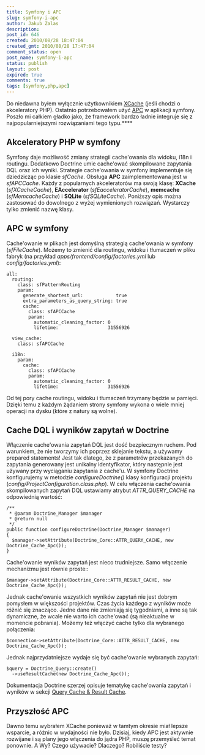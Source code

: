 ```yaml
---
title: Symfony i APC
slug: symfony-i-apc
author: Jakub Zalas
description: 
post_id: 646
created: 2010/08/28 18:47:04
created_gmt: 2010/08/28 17:47:04
comment_status: open
post_name: symfony-i-apc
status: publish
layout: post
expired: true
comments: true
tags: [symfony,php,apc]
---
```


Do niedawna byłem wyłącznie użytkownikiem [XCache](http://xcache.lighttpd.net/) (jeśli chodzi o akceleratory PHP). Ostatnio potrzebowałem użyć [APC](http://php.net/apc) w aplikacji symfony. Poszło mi całkiem gładko jako, że framework bardzo ładnie integruje się z najpopularniejszymi rozwiązaniami tego typu.****

## Akceleratory PHP w symfony

Symfony daje możliwość zmiany strategii cache'owania dla widoku, i18n i routingu. Dodatkowo Doctrine umie cache'ować skompilowane zapytania DQL oraz ich wyniki. Strategie cache'owania w symfony implementuje się dziedzicząc po klasie _sfCache_. Obsługa **APC** zaimplementowana jest w _sfAPCCache_. Każdy z popularnych akceleratorów ma swoją klasę: **XCache** (_sfXCacheCache_), **EAccelerator** (_sfEacceleratorCache_), **memcache** (_sfMemcacheCache_) i **SQLite** (_sfSQLiteCache_). Poniższy opis można zastosować do dowolnego z wyżej wymienionych rozwiązań. Wystarczy tylko zmienić nazwę klasy. 

## APC w symfony

Cache'owanie w plikach jest domyślną strategią cache'owania w symfony (_sfFileCache_). Możemy to zmienić dla routingu, widoku i tłumaczeń w pliku fabryk (na przykład _apps/frontend/config/factories.yml_ lub _config/factories.yml_): 
    
    
    all:
      routing:
        class: sfPatternRouting
        param:
          generate_shortest_url:            true
          extra_parameters_as_query_string: true
          cache:
            class: sfAPCCache
            param:
              automatic_cleaning_factor: 0
              lifetime:                  31556926
    
      view_cache:
        class: sfAPCCache
    
      i18n:
        param:
          cache:
            class: sfAPCCache
            param:
              automatic_cleaning_factor: 0
              lifetime:                  31556926

Od tej pory cache routingu, widoku i tłumaczeń trzymany będzie w pamięci. Dzięki temu z każdym żądaniem strony symfony wykona o wiele mniej operacji na dysku (które z natury są wolne). 

## Cache DQL i wyników zapytań w Doctrine

Włączenie cache'owania zapytań DQL jest dość bezpiecznym ruchem. Pod warunkiem, że nie tworzymy ich poprzez sklejanie tekstu, a używamy prepared statements! Jest tak dlatego, że z parametrów przekazanych do zapytania generowany jest unikalny identyfikator, który następnie jest używany przy wyciąganiu zapytania z cache'u. W symfony Doctrine konfigurujemy w metodzie _configureDoctrine()_ klasy konfiguracji projektu (_config/ProjectConfiguration.class.php_). W celu włączenia cache'owania skompilowanych zapytań DQL ustawiamy atrybut _ATTR_QUERY_CACHE_ na odpowiednią wartość: 
    
    
    /**
     * @param Doctrine_Manager $manager
     * @return null
     */
    public function configureDoctrine(Doctrine_Manager $manager)
    {
      $manager->setAttribute(Doctrine_Core::ATTR_QUERY_CACHE, new Doctrine_Cache_Apc());
    }

Cache'owanie wyników zapytań jest nieco trudniejsze. Samo włączenie mechanizmu jest równie proste:: 
    
    
    $manager->setAttribute(Doctrine_Core::ATTR_RESULT_CACHE, new Doctrine_Cache_Apc());

Jednak cache'owanie wszystkich wyników zapytań nie jest dobrym pomysłem w większości projektów. Czas życia każdego z wyników może różnić się znacząco. Jedne dane nie zmieniają się tygodniami, a inne są tak dynamiczne, że wcale nie warto ich cache'ować (są nieaktualne w momencie pobrania). Możemy też włączyć cache tylko dla wybranego połączenia: 
    
    
    $connection->setAttribute(Doctrine_Core::ATTR_RESULT_CACHE, new Doctrine_Cache_Apc());

Jednak najprzydatniejsze wydaje się być cache'owanie wybranych zapytań: 
    
    
    $query = Doctrine_Query::create()
      ->useResultCache(new Doctrine_Cache_Apc());

Dokumentacja Doctrine szerzej opisuje tematykę cache'owania zapytań i wyników w sekcji [Query Cache & Result Cache](http://www.doctrine-project.org/documentation/manual/1_2/en/caching:query-cache-&-result-cache). 

## Przyszłość APC

Dawno temu wybrałem XCache ponieważ w tamtym okresie miał lepsze wsparcie, a różnic w wydajności nie było. Dzisiaj, kiedy APC jest aktywnie rozwijane i są plany jego włączenia do jądra PHP, muszę przemyśleć temat ponownie. A Wy? Czego używacie? Dlaczego? Robiliście testy?
